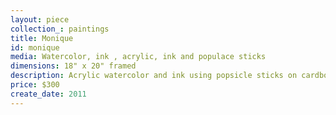 ```yaml
---
layout: piece
collection_: paintings
title: Monique
id: monique
media: Watercolor, ink , acrylic, ink and populace sticks
dimensions: 18" x 20" framed
description: Acrylic watercolor and ink using popsicle sticks on cardboard.
price: $300
create_date: 2011
---
```

